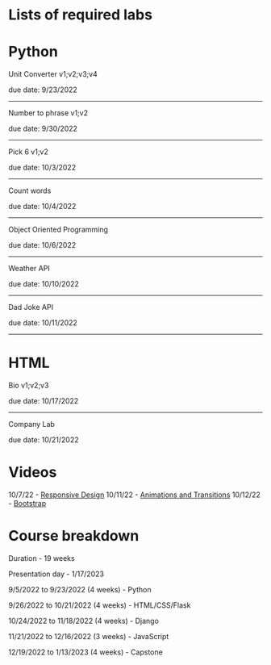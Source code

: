 # Lists of required labs

# Python

Unit Converter v1;v2;v3;v4

due date: 9/23/2022

<hr> 

Number to phrase v1;v2

due date: 9/30/2022

<hr> 

Pick 6 v1;v2

due date: 10/3/2022

<hr> 

Count words

due date: 10/4/2022

<hr> 

Object Oriented Programming

due date: 10/6/2022

<hr> 

Weather API

due date: 10/10/2022

<hr> 

Dad Joke API

due date: 10/11/2022

<hr> 

# HTML

Bio v1;v2;v3

due date: 10/17/2022

<hr>

Company Lab

due date: 10/21/2022

# Videos

10/7/22 - [Responsive Design](https://drive.google.com/file/d/11P502lk5HbawiUFqGGWqjfa9Yt29nWGO/view?usp=sharing)
10/11/22 - [Animations and Transitions](https://drive.google.com/file/d/16iU-oIWdWfQPH1kWKfuKz14tqJV7ebfu/view?usp=sharing)
10/12/22 - [Bootstrap](https://drive.google.com/file/d/1_OpUuVw51emDv8oVGrO9GqwNjhpAoMVn/view?usp=sharing)

# Course breakdown

Duration - 19 weeks

Presentation day - 1/17/2023

9/5/2022 to 9/23/2022 (4 weeks) - Python

9/26/2022 to 10/21/2022 (4 weeks) - HTML/CSS/Flask

10/24/2022 to 11/18/2022 (4 weeks) - Django

11/21/2022 to 12/16/2022 (3 weeks) - JavaScript

12/19/2022 to 1/13/2023 (4 weeks) - Capstone
